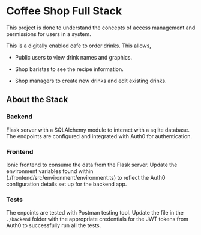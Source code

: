 # Coffee Shop Full Stack

This project is done to understand the concepts of access management and permissions for users in a system.

This is a digitally enabled cafe to order drinks. This allows,

* Public users to view drink names and graphics.

* Shop baristas to see the recipe information.

* Shop managers to create new drinks and edit existing drinks.

## About the Stack

### Backend

Flask server with a SQLAlchemy module to interact with a sqlite database. The endpoints are configured and integrated with Auth0 for authentication. 

### Frontend

Ionic frontend to consume the data from the Flask server. Update the environment variables found within (./frontend/src/environment/environment.ts) to reflect the Auth0 configuration details set up for the backend app. 

### Tests

The enpoints are tested with Postman testing tool. Update the file in the `./backend` folder with the appropriate credentials for the JWT tokens from Auth0 to successfully run all the tests.
